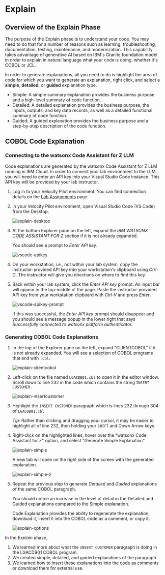 # Explain

## Overview of the Explain Phase

The purpose of the Explain phase is to understand your code. You may need to do that for a number of reasons such as learning, troubleshooting, documentation, testing, maintenance, and modernization. This capability takes advantage of generative AI based on IBM's Granite foundation model in order to explain in natural language what your code is doing, whether it's COBOL or JCL.

In order to generate explanations, all you need to do is highlight the area of code for which you want to generate an explanation, right click, and select a **simple**, **detailed**, or **guided** explanation type.


- Simple: A simple summary explanation provides the business purpose and a high-level summary of code function.
- Detailed: A detailed explanation provides the business purpose, the inputs, outputs, and key data records, as well as a detailed functional summary of code function.
- Guided: A guided explanation provides the business purpose and a step-by-step description of the code function.

## COBOL Code Explanation

### Connecting to the watsonx Code Assistant for Z LLM

Code explanations are generated by the watsonx Code Assistant for Z LLM running in IBM Cloud. In order to connect your lab environment to the LLM, you will need to enter an API key into your Visual Studio Code instance. This API key will be provided by your lab instructor.

1. Log in to your Velocity Pilot environment. You can find connection details on the [Lab Assignments](../lab-assignments.md) page.
2. In your Velocity Pilot environment, open Visual Studio Code (VS Code) from the Desktop.

    ![explain-desktop](../images/explain-desktop.png)

3.  At the bottom Explorer pane on the left, expand the *IBM WATSONX CODE ASSISTANT FOR Z* section if it is not already expanded.

    You should see a prompt to *Enter API key*.

    ![vscode-apikey](../images/vscode-apikey.png)

4.  On your workstation, i.e., not within your lab system, copy the instructor-provided API key into your workstation's clipboard using *Ctrl-C*.  The instructor will give you directions on where to find this key. 

5.  Back within your lab system, click the *Enter API key* prompt. An input bar will appear in the top-middle of the page. Paste the instructor-provided API key from your workstation clipboard with *Ctrl-V* and press *Enter*.

    ![vscode-apikey-prompt](../images/vscode-apikey-prompt.png)

    If this was successful, the *Enter API key* prompt should disappear and you should see a message popup in the lower right that says *Successfully connected to watsonx platform authenticator*.

### Generating COBOL Code Explanations

1. In the top of the Explorer pane on the left, expand "CLIENTCOBOL" if it is not already expanded. You will see a selection of COBOL programs that end with `.cbl`.

    ![explain-clientcobol](../images/explain-clientcobol.png)

2. Left-click on the file named `LGACDB01.cbl` to open it in the editor window. Scroll down to line 232 in the code which contains the string `INSERT CUSTOMER.`

    ![explain-insertcustomer](../images/explain-insertcustomer.png)

3. Highlight the `INSERT CUSTOMER` paragraph which is lines 232 through 304 of `LGACDB01.cbl`

    *Tip*: Rather than clicking and dragging your cursor, it may be easier to highlight all of line 232, then holding your `SHIFT` and Down Arrow keys.

4. Right-click on the highlighted lines, hover over the "watsonx Code Assistant for Z" option, and select "Generate Simple Explanation".

    ![explain-simple](../images/explain-simple.png)

    A new tab will open on the right side of the screen with the generated explanation.

    ![explain-simple-2](../images/explain-simple-2.png)

5. Repeat the previous step to generate *Detailed* and *Guided* explanations of the same COBOL paragraph.

    You should notice an increase in the level of detail in the Detailed and Guided explanations compared to the Simple explanation.

    Code Explanation provides the ability to regenerate the explanation, download it, insert it into the COBOL code as a comment, or copy it.

    ![explain-options](../images/explain-options.png)

In the *Explain* phase, 

1. We learned more about what the `INSERT CUSTOMER` paragraph is doing in the LGACDB01 COBOL program.
2. We created simple, detailed, and guided explanations of the paragraph.
3. We learned how to insert these explanations into the code as comments or download them for external use.